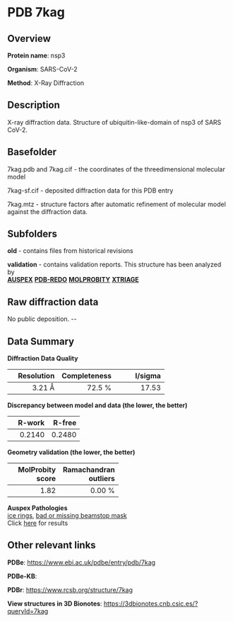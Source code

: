 # PDB 7kag

## Overview

**Protein name**: nsp3

**Organism**: SARS-CoV-2

**Method**: X-Ray Diffraction

## Description

X-ray diffraction data. Structure of ubiquitin-like-domain of nsp3 of SARS CoV-2.

## Basefolder

7kag.pdb and 7kag.cif - the coordinates of the threedimensional molecular model

7kag-sf.cif - deposited diffraction data for this PDB entry

7kag.mtz - structure factors after automatic refinement of molecular model against the diffraction data.

## Subfolders



**old** - contains files from historical revisions

**validation** - contains validation reports. This structure has been analyzed by <br>[**AUSPEX**](https://github.com/thorn-lab/coronavirus_structural_task_force/tree/master/pdb/nsp3/SARS-CoV-2/7kag/validation/auspex) [**PDB-REDO**](https://github.com/thorn-lab/coronavirus_structural_task_force/tree/master/pdb/nsp3/SARS-CoV-2/7kag/validation/pdb-redo) [**MOLPROBITY**](https://github.com/thorn-lab/coronavirus_structural_task_force/tree/master/pdb/nsp3/SARS-CoV-2/7kag/validation/molprobity) [**XTRIAGE**](https://github.com/thorn-lab/coronavirus_structural_task_force/blob/master/pdb/nsp3/SARS-CoV-2/7kag/validation/Xtriage_output.log)  



## Raw diffraction data

No public deposition. --<br> 

## Data Summary
**Diffraction Data Quality**

|   | Resolution | Completeness| I/sigma |
|---|-------------:|----------------:|--------------:|
|   |3.21 Å|72.5  %|<img width=50/>17.53|

**Discrepancy between model and data (the lower, the better)**

|   | **R-work**| **R-free**   
|---|-------------:|----------------:|           
||  0.2140|  0.2480|

**Geometry validation (the lower, the better)**

|   |**MolProbity<br>score**| **Ramachandran<br>outliers** 
|---|-------------:|----------------:|
||  1.82|  0.00 %|

**Auspex Pathologies**<br> [ice rings](https://www.auspex.de/pathol/#1), [bad or missing beamstop mask](https://www.auspex.de/pathol/#2)<br>Click [here](https://github.com/thorn-lab/coronavirus_structural_task_force/blob/master/pdb/nsp3/SARS-CoV-2/7kag/validation/auspex/7kag_auspex_comments.txt)  for results

 



## Other relevant links 
**PDBe**:  https://www.ebi.ac.uk/pdbe/entry/pdb/7kag

**PDBe-KB**:  
 
**PDBr**: https://www.rcsb.org/structure/7kag 

**View structures in 3D Bionotes**: https://3dbionotes.cnb.csic.es/?queryId=7kag

